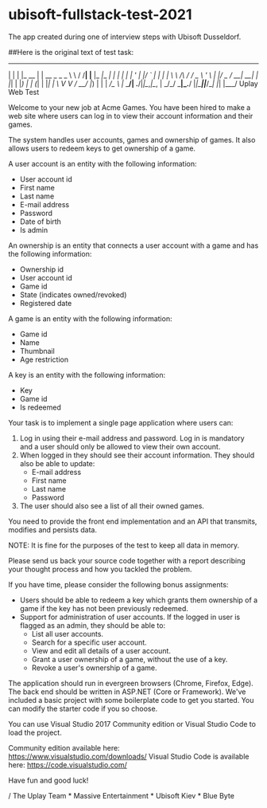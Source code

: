 # ubisoft-fullstack-test-2021
The app created during one of interview steps with Ubisoft Dusseldorf. 


##Here is the original text of test task:
  _   _       _              __        __   _       _____         _
 | | | |_ __ | | __ _ _   _  \ \      / /__| |__   |_   _|__  ___| |_
 | | | | '_ \| |/ _` | | | |  \ \ /\ / / _ \ '_ \    | |/ _ \/ __| __|
 | |_| | |_) | | (_| | |_| |   \ V  V /  __/ |_) |   | |  __/\__ \ |_
  \___/| .__/|_|\__,_|\__, |    \_/\_/ \___|_.__/    |_|\___||___/\__|
       |_|            |___/                             Uplay Web Test


Welcome to your new job at Acme Games. You have been hired to make a web site
where users can log in to view their account information and their games.

The system handles user accounts, games and ownership of games. It also allows
users to redeem keys to get ownership of a game.

A user account is an entity with the following information:
- User account id
- First name
- Last name
- E-mail address
- Password
- Date of birth
- Is admin

An ownership is an entity that connects a user account with a game and has the
following information:
- Ownership id
- User account id
- Game id
- State (indicates owned/revoked)
- Registered date

A game is an entity with the following information:
- Game id
- Name
- Thumbnail
- Age restriction

A key is an entity with the following information:
- Key
- Game id
- Is redeemed

Your task is to implement a single page application where users can:

1. Log in using their e-mail address and password. Log in is mandatory and a
user should only be allowed to view their own account.
2. When logged in they should see their account information. They should also be
able to update:
	- E-mail address
	- First name
	- Last name
	- Password
3. The user should also see a list of all their owned games.

You need to provide the front end implementation and an API that transmits,
modifies and persists data.

NOTE: It is fine for the purposes of the test to keep all data in memory.

Please send us back your source code together with a report describing your 
thought process and how you tackled the problem.

If you have time, please consider the following bonus assignments:
* Users should be able to redeem a key which grants them ownership of a game if
the key has not been previously redeemed.
* Support for administration of user accounts. If the logged in user is flagged
as an admin, they should be able to:
	- List all user accounts.
	- Search for a specific user account.
	- View and edit all details of a user account.
	- Grant a user ownership of a game, without the use of a key.
	- Revoke a user's ownership of a game.

The application should run in evergreen browsers (Chrome, Firefox, Edge).
The back end should be written in ASP.NET (Core or Framework). We've included
a basic project with some boilerplate code to get you started. You can modify
the starter code if you so choose.

You can use Visual Studio 2017 Community edition or Visual Studio Code
to load the project.

Community edition available here: https://www.visualstudio.com/downloads/
Visual Studio Code is available here: https://code.visualstudio.com/

Have fun and good luck!

/ The Uplay Team
	* Massive Entertainment
	* Ubisoft Kiev
	* Blue Byte
